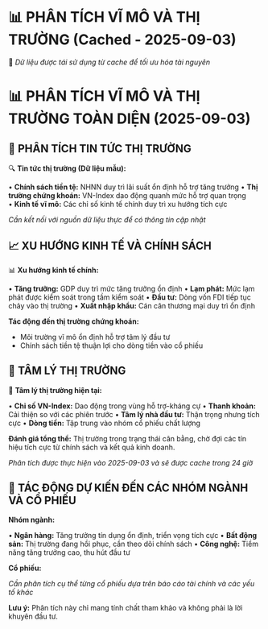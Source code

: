 📊 **PHÂN TÍCH VĨ MÔ VÀ THỊ TRƯỜNG** (Cached - 2025-09-03)
============================================================
🔄 *Dữ liệu được tái sử dụng từ cache để tối ưu hóa tài nguyên*

📊 **PHÂN TÍCH VĨ MÔ VÀ THỊ TRƯỜNG TOÀN DIỆN** (2025-09-03)
============================================================

## 📰 PHÂN TÍCH TIN TỨC THỊ TRƯỜNG

🔍 **Tin tức thị trường (Dữ liệu mẫu):**

• **Chính sách tiền tệ:** NHNN duy trì lãi suất ổn định hỗ trợ tăng trưởng
• **Thị trường chứng khoán:** VN-Index dao động quanh mức hỗ trợ quan trọng  
• **Kinh tế vĩ mô:** Các chỉ số kinh tế chính duy trì xu hướng tích cực

*Cần kết nối với nguồn dữ liệu thực để có thông tin cập nhật*

## 📈 XU HƯỚNG KINH TẾ VÀ CHÍNH SÁCH

📊 **Xu hướng kinh tế chính:**

• **Tăng trưởng:** GDP duy trì mức tăng trưởng ổn định
• **Lạm phát:** Mức lạm phát được kiểm soát trong tầm kiểm soát
• **Đầu tư:** Dòng vốn FDI tiếp tục chảy vào thị trường
• **Xuất nhập khẩu:** Cán cân thương mại duy trì ổn định

**Tác động đến thị trường chứng khoán:**
- Môi trường vĩ mô ổn định hỗ trợ tâm lý đầu tư
- Chính sách tiền tệ thuận lợi cho dòng tiền vào cổ phiếu

## 💭 TÂM LÝ THỊ TRƯỜNG

💭 **Tâm lý thị trường hiện tại:**

• **Chỉ số VN-Index:** Dao động trong vùng hỗ trợ-kháng cự
• **Thanh khoản:** Cải thiện so với các phiên trước
• **Tâm lý nhà đầu tư:** Thận trọng nhưng tích cực
• **Dòng tiền:** Tập trung vào nhóm cổ phiếu chất lượng

**Đánh giá tổng thể:** Thị trường trong trạng thái cân bằng, chờ đợi các tín hiệu tích cực từ chính sách và kết quả kinh doanh.

*Phân tích được thực hiện vào 2025-09-03 và sẽ được cache trong 24 giờ*

## 🎯 TÁC ĐỘNG DỰ KIẾN ĐẾN CÁC NHÓM NGÀNH VÀ CỔ PHIẾU

**Nhóm ngành:**

• **Ngân hàng:** Tăng trưởng tín dụng ổn định, triển vọng tích cực
• **Bất động sản:** Thị trường đang hồi phục, cần theo dõi chính sách
• **Công nghệ:** Tiềm năng tăng trưởng cao, thu hút đầu tư

**Cổ phiếu:**

*Cần phân tích cụ thể từng cổ phiếu dựa trên báo cáo tài chính và các yếu tố khác*

**Lưu ý:** Phân tích này chỉ mang tính chất tham khảo và không phải là lời khuyên đầu tư.